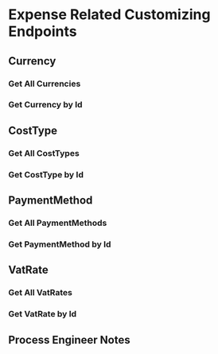 # Expense Related Customizing Endpoints

## Currency

### Get All Currencies

<api-endpoint openapi-path="../openapi.yaml" endpoint="/api/Currency" method="GET"/>

### Get Currency by Id

<api-endpoint openapi-path="../openapi.yaml" endpoint="/api/Currency/{id}" method="GET"/>

## CostType

### Get All CostTypes

<api-endpoint openapi-path="../openapi.yaml" endpoint="/api/CostType" method="GET"/>

### Get CostType by Id

<api-endpoint openapi-path="../openapi.yaml" endpoint="/api/CostType/{id}" method="GET"/>

## PaymentMethod

### Get All PaymentMethods

<api-endpoint openapi-path="../openapi.yaml" endpoint="/api/PaymentMethod" method="GET"/>

### Get PaymentMethod by Id

<api-endpoint openapi-path="../openapi.yaml" endpoint="/api/PaymentMethod/{id}" method="GET"/>

## VatRate

### Get All VatRates

<api-endpoint openapi-path="../openapi.yaml" endpoint="/api/VatRate" method="GET"/>

### Get VatRate by Id

<api-endpoint openapi-path="../openapi.yaml" endpoint="/api/VatRate/{id}" method="GET"/>

## Process Engineer Notes